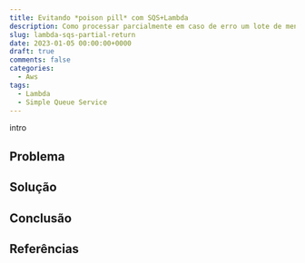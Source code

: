 ```yaml
---
title: Evitando *poison pill* com SQS+Lambda
description: Como processar parcialmente em caso de erro um lote de mensagens SQS com Lambda
slug: lambda-sqs-partial-return
date: 2023-01-05 00:00:00+0000
draft: true
comments: false
categories:
  - Aws
tags:
  - Lambda
  - Simple Queue Service
---
```


intro

## Problema

## Solução

## Conclusão

## Referências
